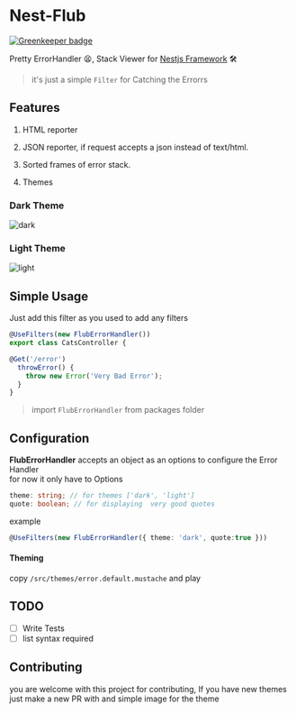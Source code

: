 # Nest-Flub

[![Greenkeeper badge](https://badges.greenkeeper.io/shekohex/nestjs-flub.svg)](https://greenkeeper.io/)

Pretty ErrorHandler 😫, Stack Viewer for [Nestjs Framework](https://nestjs.com/) 🛠️
> it's just a simple `Filter` for Catching the Errorrs

## Features

1. HTML reporter

2. JSON reporter, if request accepts a json instead of text/html.

3. Sorted frames of error stack.

4. Themes


### Dark Theme
![dark](https://files.gitter.im/nestjs/nestjs/qkqB/error-dark.png)

### Light Theme
![light](https://files.gitter.im/nestjs/nestjs/z6X6/error-light.png)

## Simple Usage
Just add this filter as you used to add any filters
```typescript
@UseFilters(new FlubErrorHandler())
export class CatsController { 

@Get('/error')
  throwError() {
    throw new Error('Very Bad Error');
  }
}

```
> import `FlubErrorHandler` from packages folder


## Configuration 
 **FlubErrorHandler** accepts an object as an options to configure the Error Handler </br>
 for now it only have to Options
 ```typescript
theme: string; // for themes ['dark', 'light']
quote: boolean; // for displaying  very good quotes
 ```
 example
 
 ```typescript
 @UseFilters(new FlubErrorHandler({ theme: 'dark', quote:true }))
 ```
 #### Theming
 
 copy `/src/themes/error.default.mustache` and play
 
 ## TODO 
 - [ ] Write Tests
- [ ] list syntax required

 ## Contributing

you are welcome with this project for contributing,
If you have new themes just make a new PR with and simple image for the theme
